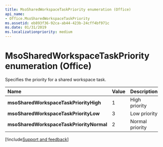 ```yaml
---
title: MsoSharedWorkspaceTaskPriority enumeration (Office)
api_name:
- Office.MsoSharedWorkspaceTaskPriority
ms.assetid: eb893f36-92ca-ab44-423b-24cff4bf971c
ms.date: 01/31/2019
ms.localizationpriority: medium
---
```



# MsoSharedWorkspaceTaskPriority enumeration (Office)

Specifies the priority for a shared workspace task.

|Name|Value|Description|
|:-----|:-----|:-----|
|**msoSharedWorkspaceTaskPriorityHigh**|1|High priority |
|**msoSharedWorkspaceTaskPriorityLow**|3|Low priority |
|**msoSharedWorkspaceTaskPriorityNormal**|2|Normal priority |

[!include[Support and feedback](~/includes/feedback-boilerplate.md)]